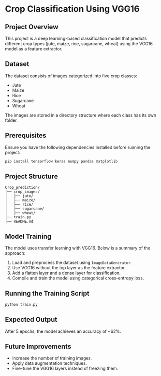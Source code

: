 # Crop Classification Using VGG16

## Project Overview
This project is a deep learning-based classification model that predicts different crop types (jute, maize, rice, sugarcane, wheat) using the VGG16 model as a feature extractor.

## Dataset
The dataset consists of images categorized into five crop classes:
- Jute
- Maize
- Rice
- Sugarcane
- Wheat

The images are stored in a directory structure where each class has its own folder.

## Prerequisites
Ensure you have the following dependencies installed before running the project:

```bash
pip install tensorflow keras numpy pandas matplotlib
```

## Project Structure
```
Crop_prediction/
│── crop_images/
│   ├── jute/
│   ├── maize/
│   ├── rice/
│   ├── sugarcane/
│   ├── wheat/
│── train.py
│── README.md
```

## Model Training
The model uses transfer learning with VGG16. Below is a summary of the approach:
1. Load and preprocess the dataset using `ImageDataGenerator`.
2. Use VGG16 without the top layer as the feature extractor.
3. Add a flatten layer and a dense layer for classification.
4. Compile and train the model using categorical cross-entropy loss.

## Running the Training Script

```bash
python train.py
```

## Expected Output
After 5 epochs, the model achieves an accuracy of ~62%.

## Future Improvements
- Increase the number of training images.
- Apply data augmentation techniques.
- Fine-tune the VGG16 layers instead of freezing them.




